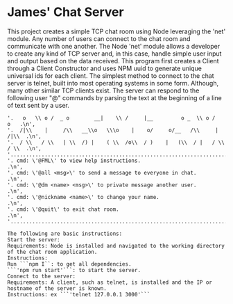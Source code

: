 James' Chat Server
======

This project creates a simple TCP chat room using Node leveraging the 'net' module. Any number of users can connect to the chat room and communicate with one another. The Node 'net' module allows a developer to create any kind of TCP server and, in this case, handle simple user input and output based on the data received. This program first creates a Client through a Client Constructor and uses NPM uuid to generate unique universal ids for each client. The simplest method to connect to the chat server is telnet, built into most operating systems in some form. Although, many other similar TCP clients exist. The server can respond to the following user "@" commands by parsing the text at the beginning of a line of text sent by a user.

```'.......................................................................\n',
'.   o   \\ o /  _ o        __|    \\ /     |__         o _  \\ o /   o   .\n',
'.  /|\\    |     /\\   __\\o   \\\o    |    o/     o/__   /\\     |    /|\\  .\n',
'.  / \\   / \\   | \\  /) |    ( \\  /o\\  / )    |   (\\  / |   / \\   / \\  .\n',
'.......................................................................\n',
'. cmd: \'@FML\' to view help instructions.                              .\n',
'. cmd: \'@all <msg>\' to send a message to everyone in chat.            .\n',
'. cmd: \'@dm <name> <msg>\' to private message another user.            .\n',
'. cmd: \'@nickname <name>\' to change your name.                        .\n',
'. cmd: \'@quit\' to exit chat room.                                     .\n',
'.......................................................................\n'```

The following are basic instructions:
Start the server:
Requirements: Node is installed and navigated to the working directory of the chat room application.
Instructions:
Run ```npm I``: to get all dependencies.
```'npm run start'```: to start the server.
Connect to the server:
Requirements: A client, such as telnet, is installed and the IP or hostname of the server is known.
Instructions: ex ```'telnet 127.0.0.1 3000'```
